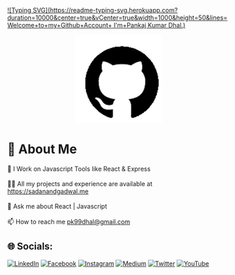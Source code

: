 [![Typing SVG](https://readme-typing-svg.herokuapp.com?duration=10000&center=true&vCenter=true&width=1000&height=50&lines=Welcome+to+my+Github+Account+
I'm+Pankaj Kumar Dhal.)](https://git.io/typing-svg)

<div id="header" align="center">
  <img src="./src/images/Github-Animation.gif" width="200"/>
</div>


# 💫 About Me

<!-- ![SadanandGadwal Banner](./src/images/sadanand-banner.jpg) -->


🔭️ I Work on Javascript Tools like React & Express<br><br>🧑‍💻️ All my projects and experience are available at https://sadanandgadwal.me <br><br>💬️ Ask me about React | Javascript <br><br>📫 How to reach me pk99dhal@gmail.com<br>



## 🌐 Socials:
[![LinkedIn](https://img.shields.io/badge/LinkedIn-%230077B5.svg?logo=linkedin&logoColor=white)](https://www.linkedin.com/in/pankaj-kumar-dhal-206131229/) 
[![Facebook](https://img.shields.io/badge/Facebook-%231877F2.svg?logo=Facebook&logoColor=white)]()
[![Instagram](https://img.shields.io/badge/Instagram-%23E4405F.svg?logo=Instagram&logoColor=white)]()
[![Medium](https://img.shields.io/badge/Medium-12100E?logo=medium&logoColor=white)]() 
[![Twitter](https://img.shields.io/badge/Twitter-%231DA1F2.svg?logo=Twitter&logoColor=white)]() 
[![YouTube](https://img.shields.io/badge/YouTube-%23FF0000.svg?logo=YouTube&logoColor=white)]() 

